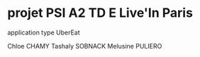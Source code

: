 <h1>projet PSI A2 TD E Live'In Paris</h1>
application type UberEat 


Chloe CHAMY 
Tashaly SOBNACK
Melusine PULIERO 
